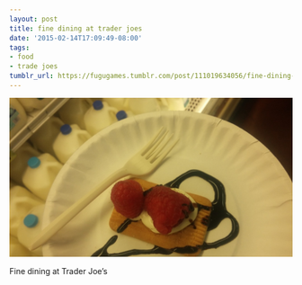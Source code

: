 ```yaml
---
layout: post
title: fine dining at trader joes
date: '2015-02-14T17:09:49-08:00'
tags:
- food
- trade joes
tumblr_url: https://fugugames.tumblr.com/post/111019634056/fine-dining-at-trader-joes
---
```

 ![](/tumblr_files/tumblr_njs88d6MvD1tgne1po1_1280.jpg)  

Fine dining at Trader Joe’s

